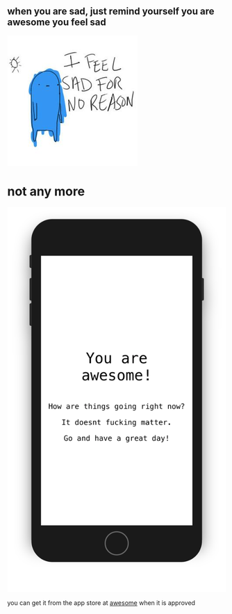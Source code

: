 ## when you are sad, just remind yourself you are awesome you feel sad

![sad](./why.jpg)

# not any more

![awesome](./screenshot.png)

you can get it from the app store at [awesome](https://itunes.apple.com/us/app/be-awesome/id1387288406) when it is approved




